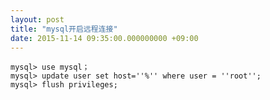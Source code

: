 ```yaml
---
layout: post
title: "mysql开启远程连接"
date: 2015-11-14 09:35:00.000000000 +09:00
---
```


    mysql> use mysql； 
    mysql> update user set host=''%'' where user = ''root''; 
    mysql> flush privileges; 